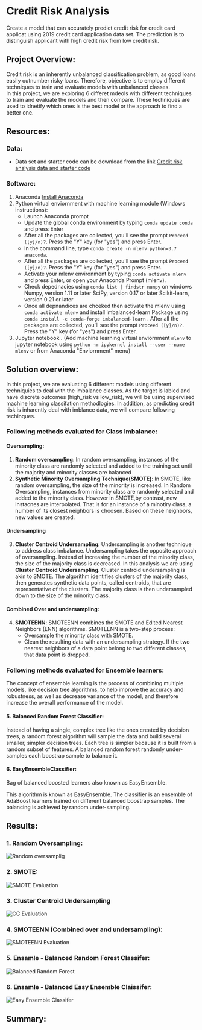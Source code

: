 # Credit Risk Analysis

Create a model that can accurately predict credit risk for credit card applicat using 2019 credit card application data set. The prediction is to distinguish applicant with high credit risk from low credit risk.

## Project Overview:
Credit risk is an inherently unbalanced classification problem, as good loans easily outnumber risky loans. Therefore, objective is to employ different techniques to train and evaluate models with unbalanced classes.  
In this project, we are exploring 6 differet mdeols with different techniques to train and evaluate the models and then compare. These techniques are used to idnetify which ones is the best model or the approach to find a better one.



## Resources:

### Data:
- Data set and starter code can be download from the link [Credit risk analysis data and starter code](https://2u-data-curriculum-team.s3.amazonaws.com/dataviz-online/module_17/Module-17-Challenge-Resources.zip)
 
### Software:
1.  Anaconda [Install Anaconda](https://docs.anaconda.com/anaconda/install/)
2.  Python virtual enviornment with machine learning module (Windows instructions):
    -   Launch Anaconda prompt
    -   Update the global conda environment by typing `conda update conda` and press Enter
    -   After all the packages are collected, you'll see the prompt `Proceed ([y]/n)?`. Press the "Y" key (for "yes") and press Enter.
    -   In the command line, type `conda create -n mlenv python=3.7 anaconda`.
    -   After all the packages are collected, you'll see the prompt `Proceed ([y]/n)?`. Press the "Y" key (for "yes") and press Enter.
    -   Activate your mlenv environment by typing `conda activate mlenv` and press Enter, or open your Anaconda Prompt (mlenv).
    - Check depednacies using  `conda list | findstr numpy` on windows 
        Numpy, version 1.11 or later
        SciPy, version 0.17 or later
        Scikit-learn, version 0.21 or later
    -   Once all depnandices are chceked then activate the mlenv using `conda activate mlenv` and install imbalanced-learn Package using `conda install -c conda-forge imbalanced-learn` . After all the packages are collected, you'll see the prompt `Proceed ([y]/n)?`. Press the "Y" key (for "yes") and press Enter.
3.  Jupyter notebook . (Add machine learning virtual enviornment `mlenv` to jupyter notebook using  `python -m ipykernel install --user --name mlenv` or from Anaconda "Enviornment" menu)

## Solution overview: 

In this project, we are evaluating 6 different models using different techniquies to deal with the imbalance classes. As the target is labled and have discrete outcomes (high_risk vs low_risk), we will be using supervised machine learning classifation methodlogies.
In addition, as predicting credit risk is inharently deal with imblance data, we will compare following techinques.

### Following methods evaluated  for Class Imbalance:
#### Oversampling:
1.  **Random oversampling**: In random oversampling, instances of the minority class are randomly selected and added to the training set until the majority and minority classes are balanced
2.  **Synthetic Minority Oversampling Technique(SMOTE)**: In SMOTE, like random oversampling, the size of the minority is increased. In Random Oversampling, instances from minority class are randomly selected and added to the minority class. However in SMOTE,by contrast, new instacnes are interpolated. That is for an instance of a minotiry class, a number of its closest neighbors is choosen. Based on these neighbors, new values are created.

#### Undersampling
3. **Cluster Centroid Undersampling**:
Undersampling is another technique to address class imbalance. Undersampling takes the opposite approach of oversampling. Instead of increasing the number of the minority class, the size of the majority class is decreased.
In this analysis we are using **Cluster Centroid Undersampling**. Cluster centroid undersampling is akin to SMOTE. The algorithm identifies clusters of the majority class, then generates synthetic data points, called centroids, that are representative of the clusters. The majority class is then undersampled down to the size of the minority class.

#### Combined Over and undersampling:
4. **SMOTEENN**:
SMOTEENN combines the SMOTE and Edited Nearest Neighbors (ENN) algorithms. SMOTEENN is a two-step process:
    - Oversample the minority class with SMOTE.
    - Clean the resulting data with an undersampling strategy. If the two nearest neighbors of a data point belong to two different classes, that data point is dropped.

### Following methods evaluated for Ensemble learners:
The concept of ensemble learning is the process of combining multiple models, like decision tree algorithms, to help improve the accuracy and robustness, as well as decrease variance of the model, and therefore increase the overall performance of the model.
#### 5. Balanced Random Forest Classifier:
Instead of having a single, complex tree like the ones created by decision trees, a random forest algorithm will sample the data and build several smaller, simpler decision trees. Each tree is simpler because it is built from a random subset of features. A balanced random forest randomly under-samples each boostrap sample to balance it.  
#### 6. EasyEnsembleClassifier:
Bag of balanced boosted learners also known as EasyEnsemble.

This algorithm is known as EasyEnsemble. The classifier is an ensemble of AdaBoost learners trained on different balanced boostrap samples. The balancing is achieved by random under-sampling.

## Results:

### 1. Random Oversampling:

![Random oversamplig](Images/random_oversample_evaluation.png)

### 2. SMOTE:

![SMOTE Evaluation](Images/SMOTE_oversampling_evaluation.png)

### 3. Cluster Centroid Undersampling

![CC Evaluation](Images/CC_Undersampling_Evaluation.png)

### 4. SMOTEENN (Combined over and undersampling):

![SMOTEENN Evaluation](Images/SMOTEENN_Evaluation.png)

### 5. Ensamle - Balanced Random Forest Classifer:

![Balanced Random Forest](Images/Balances_RandomForest_Evaluation.png)

### 6. Ensamle - Balanced Easy Ensemble Claissifer:

![Easy Ensemble Classifer](Images/Balanced_EasyEnsemble_Evaluation.png)


## Summary:
